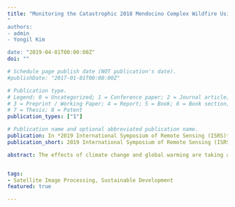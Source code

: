 ```yaml
---
title: "Monitoring the Catastrophic 2018 Mendocino Complex Wildfire Using the Sentinel Constellation"
"
authors:
- admin
- Yongil Kim

date: "2019-04-01T00:00:00Z"
doi: ""

# Schedule page publish date (NOT publication's date).
#publishDate: "2017-01-01T00:00:00Z"

# Publication type.
# Legend: 0 = Uncategorized; 1 = Conference paper; 2 = Journal article;
# 3 = Preprint / Working Paper; 4 = Report; 5 = Book; 6 = Book section;
# 7 = Thesis; 8 = Patent
publication_types: ["1"]

# Publication name and optional abbreviated publication name.
publication: In *2019 International Symposium of Remote Sensing (ISRS)*
publication_short: 2019 International Symposium of Remote Sensing (ISRS) (Taipei, Taiwan)

abstract: The effects of climate change and global warming are taking a toll on the Earth’s environment. Natural disasters have become more frequent and destructive while weather conditions have become more unpredictable and severe. In the summer of 2018, California suffered their largest forest fire as the Ranch and River fires engulfed the northern Californian vegetation region in two months of flames, devouring approximately 1,858 km2 of land, ravaging numerous buildings, and causing multiple injuries and evacuations. The flames rapidly spread and threatened numerous cities and communities due to the gusty, arid, and warmer temperature conditions in the area. Wildfires have been observed and monitored using earth-observation satellites in the past. In this study, measurements from the TROPOspheric Monitoring Instrument (TROPOMI) aboard the recently-launched Sentinel-5 Precursor (S5P) satellite are used to analyze the air quality of the burned area. Compared to previous satellites, the S5P TROPOMI provides measurements at higher spatial resolution with daily coverage of the Earth. Measurements of carbon monoxide (CO), nitrogen dioxide (NO2), and aerosols are compared to demonstrate the burden on the air and the subsequent migration of the atmospheric constituents from the complex fire.


tags:
- Satellite Image Processing, Sustainable Development
featured: true

---
```

